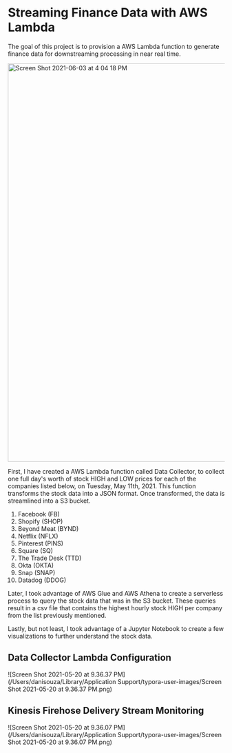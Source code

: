 # Streaming Finance Data with AWS Lambda

The goal of this project is to provision a AWS Lambda function to generate finance data for downstreaming processing in near real time. 

<img width="924" alt="Screen Shot 2021-06-03 at 4 04 18 PM" src="https://user-images.githubusercontent.com/60671004/120705089-5b83f080-c485-11eb-8a52-769edf87a207.png">

First, I have created a AWS Lambda function called Data Collector, to collect one full day's worth of stock HIGH and LOW prices for each of the companies listed below, on Tuesday, May 11th, 2021. This function transforms the stock data into a JSON format. Once transformed, the data is streamlined into a S3 bucket.

1. Facebook (FB)
2. Shopify (SHOP)
3. Beyond Meat (BYND)
4. Netflix (NFLX)
5. Pinterest (PINS)
6. Square (SQ)
7. The Trade Desk (TTD)
8. Okta (OKTA)
9. Snap (SNAP)
10. Datadog (DDOG)

Later, I took advantage of AWS Glue and AWS Athena to create a serverless process to query the stock data that was in the S3 bucket. These queries result in a csv file that contains the highest hourly stock HIGH per company from the list previously mentioned.

Lastly, but not least, I took advantage of a Jupyter Notebook to create a few visualizations to further understand the stock data.

## Data Collector Lambda Configuration

![Screen Shot 2021-05-20 at 9.36.37 PM](/Users/danisouza/Library/Application Support/typora-user-images/Screen Shot 2021-05-20 at 9.36.37 PM.png)

## Kinesis Firehose Delivery Stream Monitoring

![Screen Shot 2021-05-20 at 9.36.07 PM](/Users/danisouza/Library/Application Support/typora-user-images/Screen Shot 2021-05-20 at 9.36.07 PM.png)
